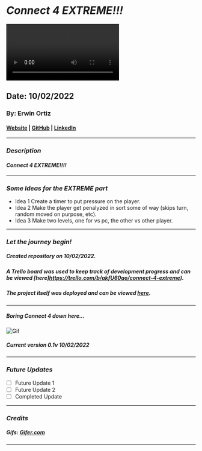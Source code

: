 # **_Connect 4 EXTREME!!!_**

![Alt Text](https://i.gifer.com/NGhE.mp4)

## Date: 10/02/2022

### By: Erwin Ortiz

#### [Website](https://github.com/eortiz65/Connect-4-EXTREME-) | [GitHub](https://github.com/eortiz65) | [LinkedIn](https://www.linkedin.com/in/erwin-ortiz-54ab13141/)

---

### **_Description_**

#### **_Connect 4 EXTREME!!!!_**

---

### **_Some Ideas for the EXTREME part_**

- Idea 1 Create a timer to put pressure on the player.
- Idea 2 Make the player get penalyzed in sort some of way (skips turn, random moved on purpose, etc).
- Idea 3 Make two levels, one for vs pc, the other vs other player.

---

### **_Let the journey begin!_**

##### Created repository on 10/02/2022.

##### A Trello board was used to keep track of development progress and can be viewed [here]https://trello.com/b/akfU60ao/connect-4-extreme).

##### The project itself was deployed and can be viewed [here](https://github.com/eortiz65/Connect-4-EXTREME-).

---

##### Boring Connect 4 down here...

![Gif](https://i.gifer.com/KbYJ.gif)

##### Current version 0.1v 10/02/2022

---

### **_Future Updates_**

- [ ] Future Update 1
- [ ] Future Update 2
- [ ] Completed Update

---

### **_Credits_**

##### Gifs: [Gifer.com](https://i.gifer.com/)

---
